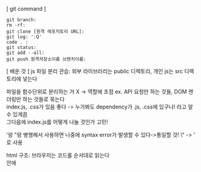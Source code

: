[ git command ]
~~~
git branch: 
rm -rf:
git clone [원격 레포지토리 URL]:
git log: ':Q'
code . :
git status: 
git add --all:
git push 원격저장소이름 브랜치이름:
~~~
[ 배운 것 ]
js 파일 분리 관습: 외부 라이브러리는 public 디렉토리, 개인 js는 src 디렉토리에 넣는다

파일을 함수단위로 분리하는 거 X -> 역할에 초점 ex. API 요청만 하는 것들, DOM 렌더링만 하는 것들로 묶는다
<br>index.js, .css가 있음 좋다 -> 누가봐도 dependency가 .js, .css에 있구나! 라고 알 수 있게끔
<br>그다음에 index.js를 어떻게 나눌 것인가 고민!

'랑 "랑 병행해서 사용하면 나중에 syntax error가 발생할 수 있다->통일할 것!
\\" -> ' 로 사용

html 구조: 브라우저는 코드를 순서대로 읽는다
<br><body>안에 <script> 넣기 지양 -> 넣을거면 그 이유를 정확히 설명할 것
<br><script>가 들어갈 수 있는 곳: (1) <body>가 끝나기 직전 (2) <head> 안 (3) <body> 끝나고 난 후
<br>-> 언제 <script>가 바인딩 되는지에 따라 다음과 같은 3가지 형태로 사용된다
<br>*** <script>가 바인딩이 언제 되는가? 가 key point
  
[ 코드 리뷰 ]
내가 정한 idx 값 말고, DB에 있는 index를 가져오자! -> order가 인덱스 값

---

다음 시간까지 해야할 것) 
1. getList.js 를 ex.js 형태로 변환하기
2. [동영상 강의1](https://youtu.be/wcsVjmHrUQg)
3. [동영상 강의2](https://youtu.be/tJieVCgGzhs)
4. 환경변수와 앨리어스에 대해 알아오기
5. Array and object destructing(배열 및 객체 비구조화) 문법
6. promise, async, await 공부
7. fetch.then.catch 공부
